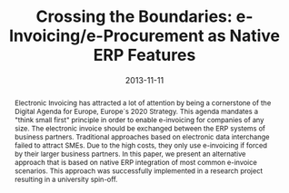---
abstract: Electronic Invoicing has attracted a lot of attention by being a cornerstone
  of the Digital Agenda for Europe, Europe´s 2020 Strategy. This agenda mandates a
  "think small first" principle in order to enable e-invoicing for companies of any
  size. The electronic invoice should be exchanged between the ERP systems of business
  partners. Traditional approaches based on electronic data interchange failed to
  attract SMEs. Due to the high costs, they only use e-invoicing if forced by their
  larger business partners. In this paper, we present an alternative approach that
  is based on native ERP integration of most common e-invoice scenarios. This approach
  was successfully implemented in a research project resulting in a university spin-off.
authors:
- Christian Huemer
- Marco Zapletal
- Philipp Liegl
date: '2013-11-11'
featured: false
links:
- name: Publik
  url: https://publik.tuwien.ac.at/showentry.php?ID=247240&lang=2
publication_types:
- '1'
publishDate: '2013-11-11'
specifics: 'Hauptvortrag: ERP Future 2013 Conference, Vienna (eingeladen); 11.11.2013
  - 12.11.2013; in: "Novel Methods and Technologies for Enterprise Information Systems",
  Springer, (2014), ISBN: 978-3-319-07054-4; S. 9 - 18.'
title: 'Crossing the Boundaries: e-Invoicing/e-Procurement as Native ERP Features'
url_pdf: http://publik.tuwien.ac.at/files/PubDat_247240.pdf
---